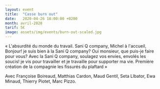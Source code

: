 ```yaml
---
layout: event
title:  "Casse burn out"
date:   2020-04-26 18:00:00 +0200
month: avril-2020
tarif: 5€
image: assets/img/events/burn-out-scaled.jpg
---
```


« L'absurdité du monde du travail. Sani Q company, Michel à l'accueil, Bonjour! je suis bien à la Sani Q company? Oui monsieur, que puis-je faire pour vous? Avec la Sani Q company, soulagez vos envies, envolés les soucis! je vis pour travailler et je travaille pour supporter ma vie. Première création de la compagnie les fissurés du plaftard »

Avec Françoise Boireaud, Matthias Cardon, Maud Gentil, Seta Llbator, Ewa Minaud, Thierry Piotet, Marc Pizzo.
